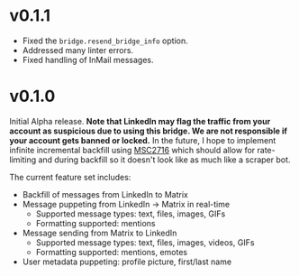 # v0.1.1

* Fixed the `bridge.resend_bridge_info` option.
* Addressed many linter errors.
* Fixed handling of InMail messages.

# v0.1.0

Initial Alpha release. **Note that LinkedIn may flag the traffic from your
account as suspicious due to using this bridge. We are not responsible if your
account gets banned or locked.** In the future, I hope to implement infinite
incremental backfill using
[MSC2716](https://github.com/matrix-org/matrix-doc/pull/2716) which should allow
for rate-limiting and during backfill so it doesn't look like as much like a
scraper bot.

The current feature set includes:

* Backfill of messages from LinkedIn to Matrix
* Message puppeting from LinkedIn -> Matrix in real-time
  * Supported message types: text, files, images, GIFs
  * Formatting supported: mentions
* Message sending from Matrix to LinkedIn
  * Supported message types: text, files, images, videos, GIFs
  * Formatting supported: mentions, emotes
* User metadata puppeting: profile picture, first/last name
